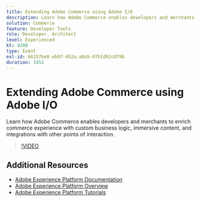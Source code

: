 ```yaml
---
title: Extending Adobe Commerce using Adobe I/O
description: Learn how Adobe Commerce enables developers and merchants to enrich commerce experience with custom business logic, immersive content, and integrations with other points of interaction.
solution: Commerce
feature: Developer Tools
role: Developer, Architect
level: Experienced
kt: 9200
type: Event
exl-id: 66157be8-eb97-452a-a8a5-97b1d61cd79b
duration: 1952
---
```

# Extending Adobe Commerce using Adobe I/O

Learn how Adobe Commerce enables developers and merchants to enrich commerce experience with custom business logic, immersive content, and integrations with other points of interaction.

>[!VIDEO](https://video.tv.adobe.com/v/337727/?quality=12&learn=on&hidetitle=true)

## Additional Resources

- [Adobe Experience Platform Documentation](https://experienceleague.adobe.com/docs/experience-platform.html)
- [Adobe Experience Platform Overview](https://experienceleague.adobe.com/docs/experience-platform/landing/home.html)
- [Adobe Experience Platform Tutorials](https://experienceleague.adobe.com/docs/platform-learn/tutorials/overview.html?lang=en)
